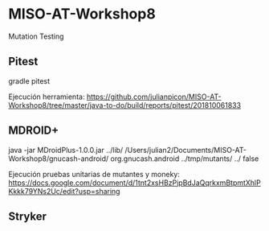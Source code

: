 # MISO-AT-Workshop8
Mutation Testing

## Pitest

gradle pitest

Ejecución herramienta: https://github.com/julianpicon/MISO-AT-Workshop8/tree/master/java-to-do/build/reports/pitest/201810061833

## MDROID+

java -jar MDroidPlus-1.0.0.jar ../lib/ /Users/julian2/Documents/MISO-AT-Workshop8/gnucash-android/ org.gnucash.android ../tmp/mutants/ ../ false

Ejecución pruebas unitarias de mutantes y moneky:
https://docs.google.com/document/d/1tnt2xsHBzPjpBdJaQqrkxmBtpmtXhlPKkkk79YNs2Uc/edit?usp=sharing

## Stryker

